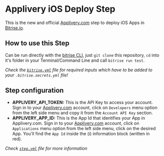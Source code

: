 # Applivery iOS Deploy Step

This is the new and official [Applivery.com](http://www.applivery.com) step to deploy iOS Apps in [Bitrise.io](http://bitrise.io).

## How to use this Step

Can be run directly with the [bitrise CLI](https://github.com/bitrise-io/bitrise),
just `git clone` this repository, `cd` into it's folder in your Terminal/Command Line
and call `bitrise run test`.

*Check the [`bitrise.yml`](bitrise.yml) file for required inputs which have to be
added to your `.bitrise.secrets.yml` file!*

## Step configuration
* **APPLIVERY_API_TOKEN:** This is the API Key to access your account. Sign in to your [Applivery.com](http://dashboard.applivery.com) account, click on `Developers` menu option from the left side menu and copy it from the `Account API Key` section.
* **APPLIVERY_APP_ID:** This is the App Id that identifies your App in Applivery.com. Sign in to your [Applivery.com](http://dashboard.applivery.com) account, click on `Applications` menu option from the left side menu, click on the desired App. You'll find the `App Id` inside the (i) information block (written in red).

*Check [`step.yml`](step.yml) file for more information*
